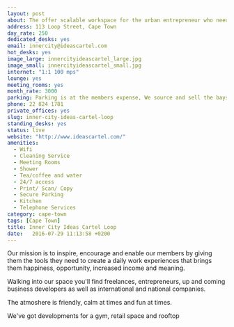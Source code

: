 ```yaml
---
layout: post
about: The offer scalable workspace for the urban entrepreneur who needs an office that is conducive to productivity and opportunity by encouraging the presence of like-minded people.
address: 113 Loop Street, Cape Town
day_rate: 250
dedicated_desks: yes
email: innercity@ideascartel.com
hot_desks: yes
image_large: innercityideascartel_large.jpg
image_small: innercityideascartel_small.jpg
internet: "1:1 100 mps"
lounge: yes
meeting_rooms: yes
month_rate: 3000
parking: Parking is at the members expense, We source and sell the bays.
phone: 22 824 1781
private_offices: yes
slug: inner-city-ideas-cartel-loop
standing_desks: yes
status: live
website: "http://www.ideascartel.com/"
amenities:
  - Wifi
  - Cleaning Service
  - Meeting Rooms
  - Shower
  - Tea/coffee and water
  - 24/7 access
  - Print/ Scan/ Copy
  - Secure Parking
  - Kitchen
  - Telephone Services
category: cape-town
tags: [Cape Town]
title: Inner City Ideas Cartel Loop
date:   2016-07-29 11:13:58 +0200
---
```

<p>Our mission is to inspire, encourage and enable our members by giving them the tools they need to create a daily work experiences that brings them happiness, opportunity, increased income and meaning.</p>
<p>Walking into our space you'll find freelances, entrepreneurs, up and coming business developers as well as international and national companies.</p>
<p>The atmoshere is friendly, calm at times and fun at times.</p>
<p>We've got developments for a gym, retail space and rooftop</p>
